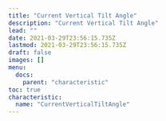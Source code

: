 ```yaml
---
title: "Current Vertical Tilt Angle"
description: "Current Vertical Tilt Angle"
lead: ""
date: 2021-03-29T23:56:15.735Z
lastmod: 2021-03-29T23:56:15.735Z
draft: false
images: []
menu:
  docs:
    parent: "characteristic"
toc: true
characteristic:
  name: "CurrentVerticalTiltAngle"
---
```

